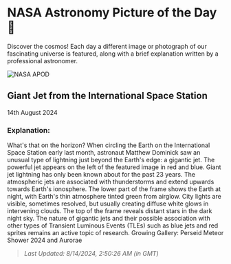 
  # NASA Astronomy Picture of the Day 🌌

  Discover the cosmos! Each day a different image or photograph of our fascinating universe is featured, along with a brief explanation written by a professional astronomer.

![NASA APOD](https://apod.nasa.gov/apod/image/2408/JetIss_Schmauss_1464.jpg)

## Giant Jet from the International Space Station

14th August 2024

### Explanation: 

What's that on the horizon? When circling the Earth on the International Space Station early last month, astronaut Matthew Dominick saw an unusual type of lightning just beyond the Earth's edge: a gigantic jet. The powerful jet appears on the left of the featured image in red and blue. Giant jet lightning has only been known about for the past 23 years. The atmospheric jets are associated with thunderstorms and extend upwards towards Earth's ionosphere.  The lower part of the frame shows the Earth at night, with Earth's thin atmosphere tinted green from airglow. City lights are visible, sometimes resolved, but usually creating diffuse white glows in intervening clouds.  The top of the frame reveals distant stars in the dark night sky. The nature of gigantic jets and their possible association with other types of Transient Luminous Events (TLEs) such as blue jets and red sprites remains an active topic of research.   Growing Gallery: Perseid Meteor Shower 2024 and Aurorae

> _Last Updated: 8/14/2024, 2:50:26 AM (in GMT)_

